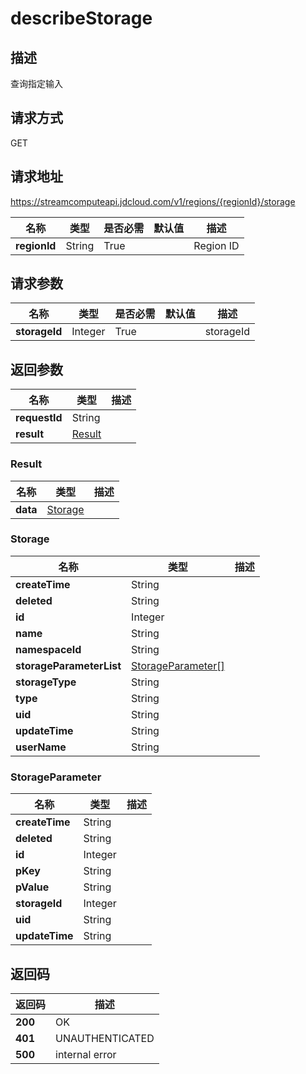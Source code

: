 # describeStorage


## 描述
查询指定输入

## 请求方式
GET

## 请求地址
https://streamcomputeapi.jdcloud.com/v1/regions/{regionId}/storage

|名称|类型|是否必需|默认值|描述|
|---|---|---|---|---|
|**regionId**|String|True||Region ID|

## 请求参数
|名称|类型|是否必需|默认值|描述|
|---|---|---|---|---|
|**storageId**|Integer|True||storageId|


## 返回参数
|名称|类型|描述|
|---|---|---|
|**requestId**|String||
|**result**|[Result](##Result)||


### <a name="Result">Result</a>
|名称|类型|描述|
|---|---|---|
|**data**|[Storage](##Storage)||
### <a name="Storage">Storage</a>
|名称|类型|描述|
|---|---|---|
|**createTime**|String||
|**deleted**|String||
|**id**|Integer||
|**name**|String||
|**namespaceId**|String||
|**storageParameterList**|[StorageParameter[]](##StorageParameter)||
|**storageType**|String||
|**type**|String||
|**uid**|String||
|**updateTime**|String||
|**userName**|String||
### <a name="StorageParameter">StorageParameter</a>
|名称|类型|描述|
|---|---|---|
|**createTime**|String||
|**deleted**|String||
|**id**|Integer||
|**pKey**|String||
|**pValue**|String||
|**storageId**|Integer||
|**uid**|String||
|**updateTime**|String||

## 返回码
|返回码|描述|
|---|---|
|**200**|OK|
|**401**|UNAUTHENTICATED|
|**500**|internal error|
